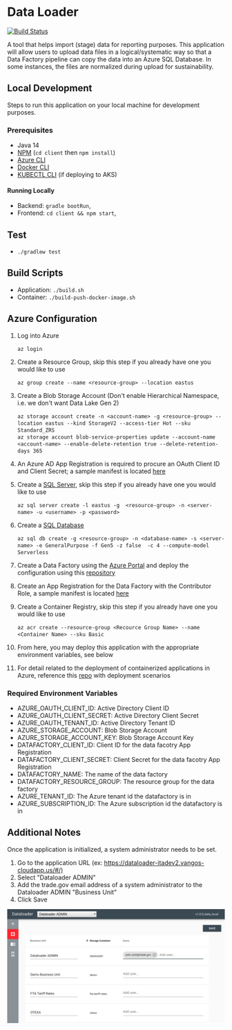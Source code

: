 # Data Loader

[![Build Status](https://dev.azure.com/InternationalTradeAdministration/Data%20Services/_apis/build/status/Dataloader%20-%20Dev2?branchName=master)](https://dev.azure.com/InternationalTradeAdministration/Data%20Services/_build/latest?definitionId=89&branchName=master)

A tool that helps import (stage) data for reporting purposes. This application will allow users to upload data
files in a logical/systematic way so that a Data Factory pipeline can copy the data into an Azure SQL Database.
In some instances, the files are normalized during upload for sustainability.

## Local Development

Steps to run this application on your local machine for development purposes.

### Prerequisites

- Java 14
- [NPM](https://www.npmjs.com/get-npm) (`cd client` then `npm install`)
- [Azure CLI](https://docs.microsoft.com/en-us/cli/azure/install-azure-cli)
- [Docker CLI](https://docs.docker.com/engine/reference/commandline/cli)
- [KUBECTL CLI](https://kubernetes.io/docs/tasks/tools/install-kubectl) (if deploying to AKS)

#### Running Locally

- Backend: `gradle bootRun`, [](http://localhost:8080)
- Frontend: `cd client && npm start`, [](http://localhost:8081)

## Test

- `./gradlew test`

## Build Scripts

- Application: `./build.sh`
- Container: `./build-push-docker-image.sh`

## Azure Configuration

1. Log into Azure
  
    ```shell script
    az login
    ```

1. Create a Resource Group, skip this step if you already have one you would like to use

    ```shell script
    az group create --name <resource-group> --location eastus
    ```

1. Create a Blob Storage Account (Don't enable Hierarchical Namespace, i.e. we don't want Data Lake Gen 2)

    ```shell script
    az storage account create -n <account-name> -g <resource-group> --location eastus --kind StorageV2 --access-tier Hot --sku Standard_ZRS
    az storage account blob-service-properties update --account-name <account-name> --enable-delete-retention true --delete-retention-days 365
    ```

1. An Azure AD App Registration is required to procure an OAuth Client ID and Client Secret; a sample manifest is located [here](/manifests/sample-ita-data-loader-app-registration.json)
1. Create a [SQL Server](https://docs.microsoft.com/en-us/cli/azure/sql/server?view=azure-cli-latest#az-sql-server-create), skip this step if you already have one you would like to use

    ```shell script
    az sql server create -l eastus -g  <resource-group> -n <server-name> -u <username> -p <password>
    ```

1. Create a [SQL Database](https://docs.microsoft.com/en-us/cli/azure/sql/db?view=azure-cli-latest#az-sql-db-create)

    ```schell script
    az sql db create -g <resource-group> -n <database-name> -s <server-name> -e GeneralPurpose -f Gen5 -z false  -c 4 --compute-model Serverless
    ```

1. Create a Data Factory using the [Azure Portal](https://portal.azure.com) and deploy the configuration using this
[repository](https://dev.azure.com/InternationalTradeAdministration/Data%20Services/_git/mds-datafactory-config)
1. Create an App Registration for the Data Factory with the Contributor Role, a sample manifest is located [here](/manifests/sample-data-factory-app-registration.json)
1. Create a Container Registry, skip this step if you already have one you would like to use

    ```shell script
    az acr create --resource-group <Recource Group Name> --name <Container Name> --sku Basic
    ```

1. From here, you may deploy this application with the appropriate environment variables, see below
1. For detail related to the deployment of containerized applications in Azure, reference this [repo](https://github.com/InternationalTradeAdministration/azure-samples) with deployment scenarios

### Required Environment Variables

- AZURE_OAUTH_CLIENT_ID: Active Directory Client ID
- AZURE_OAUTH_CLIENT_SECRET: Active Directory Client Secret
- AZURE_OAUTH_TENANT_ID: Active Directory Tenant ID
- AZURE_STORAGE_ACCOUNT: Blob Storage Account
- AZURE_STORAGE_ACCOUNT_KEY: Blob Storage Account Key
- DATAFACTORY_CLIENT_ID: Client ID for the data facotry App Registration
- DATAFACTORY_CLIENT_SECRET: Client Secret for the data facotry App Registration
- DATAFACTORY_NAME: The name of the data factory
- DATAFACTORY_RESOURCE_GROUP: The resource group for the data factory
- AZURE_TENANT_ID: The Azure tenant id the datafactory is in
- AZURE_SUBSCRIPTION_ID: The Azure subscription id the datafactory is in

## Additional Notes

Once the application is initialized, a system administrator needs to be set.

 1. Go to the application URL (ex: <https://dataloader-itadev2.vangos-cloudapp.us/#/)>
 1. Select "Dataloader ADMIN"
 1. Add the trade.gov email address of a system administrator to the Dataloader ADMIN "Business Unit"
 1. Click Save

 ![Dataloader ADMIN Configuration](/screenshots/admin-panel.png)
